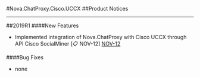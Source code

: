 [NOV-12]: https://sd.novait.com.ua/browse/NOV-12

#Nova.ChatProxy.Cisco.UCCX
##Product Notices
***
##2019R1
####New Features
- Implemented integration of Nova.ChatProxy with Cisco UCCX through API Cisco SocialMiner [:clipboard: NOV-12] [NOV-12]

####Bug Fixes
- none